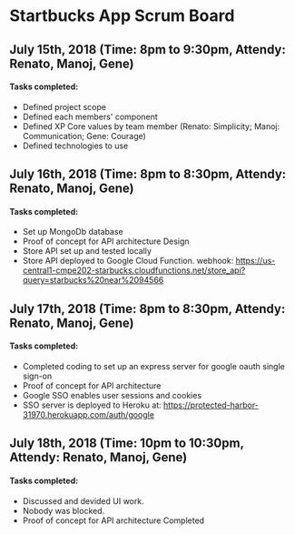 # Startbucks App Scrum Board

## July 15th, 2018                   (Time: 8pm to 9:30pm, Attendy: Renato, Manoj, Gene)
#### Tasks completed:
- Defined project scope
- Defined each members' component
- Defined XP Core values by team member (Renato: Simplicity; Manoj: Communication; Gene: Courage)
- Defined technologies to use

## July 16th, 2018                   (Time: 8pm to 8:30pm, Attendy: Renato, Manoj, Gene)
#### Tasks completed:
- Set up MongoDb database
- Proof of concept for API architecture Design
- Store API set up and tested locally
- Store API deployed to Google Cloud Function. 
  webhook: https://us-central1-cmpe202-starbucks.cloudfunctions.net/store_api?query=starbucks%20near%2094566

## July 17th, 2018                   (Time: 8pm to 8:30pm, Attendy: Renato, Manoj, Gene)
#### Tasks completed:
- Completed coding to set up an express server for google oauth single sign-on
- Proof of concept for API architecture
- Google SSO enables user sessions and cookies
- SSO server is deployed to Heroku at: https://protected-harbor-31970.herokuapp.com/auth/google

## July 18th, 2018                   (Time: 10pm to 10:30pm, Attendy: Renato, Manoj, Gene)
#### Tasks completed:
- Discussed and devided UI work.
- Nobody was blocked.
- Proof of concept for API architecture Completed
